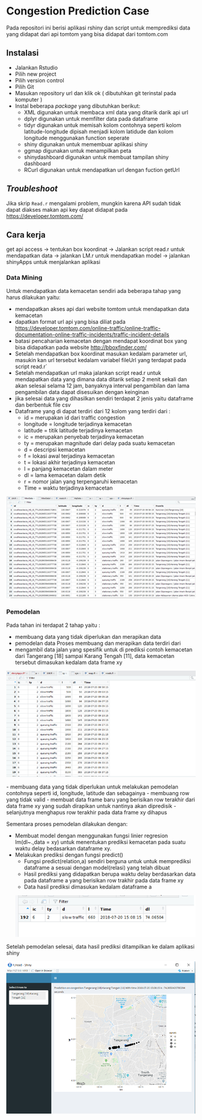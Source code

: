 # Congestion Prediction Case
Pada repositori ini berisi aplikasi rshiny dan script untuk memprediksi data yang didapat dari api tomtom yang bisa didapat dari tomtom.com


## Instalasi
- Jalankan Rstudio
- Pilih new project
- Pilih version control
- Pilih Git
- Masukan repository url dan klik ok ( dibutuhkan git terinstal pada komputer )
- Instal beberapa _package_ yang dibutuhkan berikut:
  - XML digunakan untuk membaca xml data yang ditarik darik api url
  - dplyr digunakan untuk memfilter data pada dataframe
  - tidyr digunakan untuk memisah kolom contohnya seperti kolom latitude-longitude dipisah menjadi kolom latidude dan kolom longitude   menggunakan function seperate 
  - shiny digunakan untuk memembuar aplikasi shiny
  - ggmap digunakan untuk menampilkan peta
  - shinydashboard digunakan untuk membuat tampilan shiny dashboard
  - RCurl digunakan untuk mendapatkan url dengan fuction getUrl

## _Troubleshoot_
Jika skrip `Read.r` mengalami problem, mungkin karena API sudah tidak dapat diakses makan api key dapat didapat pada https://developer.tomtom.com/

## Cara kerja
get api access -> tentukan box koordinat -> Jalankan script read.r untuk mendapatkan data -> jalankan LM.r untuk mendapatkan model -> jalankan shinyApps untuk menjalankan aplikasi
### Data Mining
Untuk mendapatkan data kemacetan sendiri ada beberapa tahap yang harus dilakukan yaitu:
- mendapatkan akses api dari website tomtom untuk mendapatkan data kemacetan 
- dapatkan format url api yang bisa diliat pada https://developer.tomtom.com/online-traffic/online-traffic-documentation-online-traffic-incidents/traffic-incident-details
- batasi pencaharian kemacetan dengan mendapat koordinat box yang bisa didapatkan pada website http://bboxfinder.com/
- Setelah mendapatkan box koordinat masukan kedalam parameter url, masukin kan url tersebut kedalam variabel fileUrl yang terdapat pada script read.r`
- Setelah mendapatkan url maka jalankan script read.r untuk mendapatkan data yang dimana data ditarik setiap 2 menit sekali dan akan selesai selama 12 jam, banyaknya interval pengambilan dan lama pengambilan data dapat disesuikan dengan keinginan
- jika selesai data yang dihasilkan sendiri terdapat 2 jenis yaitu dataframe dan berbentuk file csv
- Dataframe yang di dapat terdiri dari 12 kolom yang terdiri dari :
  - id = merupakan id dari traffic congestion
  - longitude = longitude terjadinya kemacetan
  - latitude =  titik latitude terjadinya kemacetan
  - ic =  merupakan penyebab terjadinya kemacetan
  - ty = merupakan magnitude dari delay pada suatu kemacetan
  - d =  descripsi kemacetan
  - f =  lokasi awal terjadinya kemacetan
  - t =  lokasi akhir terjadinya kemacetan
  - l =  panjang kemacetan dalam meter
  - dl = lama kemacetan dalam detik
  - r =  nomor jalan yang terpengaruhi kemacetan
  - Time =  waktu terjadinya kemacetan
 <p align="center"><img src="https://github.com/gerrysuc1603/Congestion-Prediction-With-R/blob/master/image/all.png"/></p>
 

### Pemodelan
Pada tahan ini terdapat 2 tahap yaitu :
- membuang data yang tidak diperlukan dan merapikan data
- pemodelan data
Proses membuang dan merapikan data terdiri dari
- mengambil data jalan yang spesifik untuk di prediksi contoh kemacetan dari Tangerang [18] sampai Karang Tengah [11], data kemacetan
tersebut dimasukan kedalam data frame xy
 <p align="center"><img src="https://github.com/gerrysuc1603/Congestion-Prediction-With-R/blob/master/image/Untitled.png"/></p>
- membuang data yang tidak diperlukan untuk melakukan pemodelan contohnya seperti id, longitude, latitude dan sebagainya
- membuang row yang tidak valid
- membuat data frame baru yang berisikan row terakhir dari data frame xy yang sudah dirapikan untuk nantinya akan dipredisik
- selanjutnya menghapus row terakhir pada data frame xy dihapus

Sementara proses pemodelan dilakukan dengan:
- Membuat model dengan menggunakan fungsi linier regresion lm(dl~.,data = xy) untuk menentukan prediksi kemacetan pada suatu waktu delay bedasarkan dataframe xy.  
- Melakukan prediksi dengan fungsi predict()
  - Fungsi predict(relation,a) sendiri berguna untuk untuk memprediksi dataframe a sesuai dengan model(relasi) yang telah dibuat
  - Hasil prediksi yang didapatkan berupa waktu delay berdasarkan data pada dataframe a yang berisikan row trakhir pada data frame xy
  - Data hasil prediksi dimasukan kedalam dataframe a
  <p align="center"><img src="https://github.com/gerrysuc1603/Congestion-Prediction-With-R/blob/master/image/dataframe-a(hasil%20prediksi%20delay.png"/></p>
Setelah pemodelan selesai, data hasil prediksi ditampilkan ke dalam aplikasi shiny
<p align="center"><img src="https://github.com/gerrysuc1603/Congestion-Prediction-With-R/blob/master/image/shinyapps.png"/></p>


